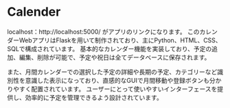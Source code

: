 # Calender

localhost：http://localhost:5000/  がアプリのリンクになります。
このカレンダーWebアプリはFlaskを用いて制作されており、主にPython、HTML、CSS、SQLで構成されています。
基本的なカレンダー機能を実装しており、予定の追加、編集、削除が可能で、予定や祝日は全てデータベースに保存されます。

また、月間カレンダーでの選択した予定の詳細や長期の予定、カテゴリーなど識別性を意識した表示になっており、直感的なGUIで月間移動や登録ボタンも分かりやすく配置されています。
ユーザーにとって使いやすいインターフェースを提供し、効率的に予定を管理できるよう設計されています。
